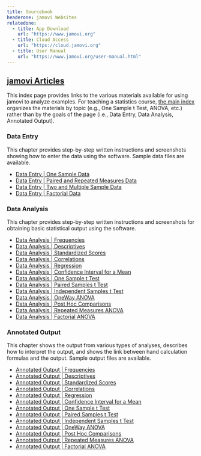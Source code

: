 ```yaml
---
title: Sourcebook
headerone: jamovi Websites
relatedone:
  - title: App Download
    url: "https://www.jamovi.org"
  - title: Cloud Access
    url: "https://cloud.jamovi.org"
  - title: User Manual
    url: "https://www.jamovi.org/user-manual.html"
---
```


## [jamovi Articles](./index-original.md)

This index page provides links to the various materials available for using jamovi to analyze examples. For teaching a statistics course, [the main index](./index.md) organizes the materials by topic (e.g., One Sample t Test, ANOVA, etc.) rather than by the goals of the page (i.e., Data Entry, Data Analysis, Annotated Output).

### Data Entry

This chapter provides step-by-step written instructions and screenshots showing how to enter the data using the software. Sample data files are available.

- [Data Entry | One Sample Data](./data-entry/onesample.md)  
- [Data Entry | Paired and Repeated Measures Data](./data-entry/repeated.md)
- [Data Entry | Two and Multiple Sample Data](./data-entry/multisample.md)
- [Data Entry | Factorial Data](./data-entry/factorial.md)

### Data Analysis

This chapter provides step-by-step written instructions and screenshots for obtaining basic statistical output using the software.

- [Data Analysis | Frequencies](./data-analysis/frequencies.md)
- [Data Analysis | Descriptives](./data-analysis/descriptives.md)
- [Data Analysis | Standardized Scores](./data-analysis/standardized.md)
- [Data Analysis | Correlations](./data-analysis/correlations.md)
- [Data Analysis | Regression](./data-analysis/regression.md)
- [Data Analysis | Confidence Interval for a Mean](./data-analysis/intervals.md)
- [Data Analysis | One Sample t Test](./data-analysis/onesample.md)
- [Data Analysis | Paired Samples t Test](./data-analysis/paired.md)
- [Data Analysis | Independent Samples t Test](./data-analysis/independent.md)
- [Data Analysis | OneWay ANOVA](./data-analysis/oneway.md)
- [Data Analysis | Post Hoc Comparisons](./data-analysis/posthocs.md)
- [Data Analysis | Repeated Measures ANOVA](./data-analysis/repeated.md)
- [Data Analysis | Factorial ANOVA](./data-analysis/factorial.md)

### Annotated Output

This chapter shows the output from various types of analyses, describes how to interpret the output, and shows the link between hand calculation formulas and the output. Sample output files are available.

- [Annotated Output | Frequencies](./annotated-output/frequencies.md)
- [Annotated Output | Descriptives](./annotated-output/descriptives.md)
- [Annotated Output | Standardized Scores](./annotated-output/standardized.md)
- [Annotated Output | Correlations](./annotated-output/correlations.md)
- [Annotated Output | Regression](./annotated-output/regression.md)
- [Annotated Output | Confidence Interval for a Mean](./annotated-output/intervals.md)
- [Annotated Output | One Sample t Test](./annotated-output/onesample.md)
- [Annotated Output | Paired Samples t Test](./annotated-output/paired.md)
- [Annotated Output | Independent Samples t Test](./annotated-output/independent.md)
- [Annotated Output | OneWay ANOVA](./annotated-output/oneway.md)
- [Annotated Output | Post Hoc Comparisons](./annotated-output/posthocs.md)
- [Annotated Output | Repeated Measures ANOVA](./annotated-output/repeated.md)
- [Annotated Output | Factorial ANOVA](./annotated-output/factorial.md)
